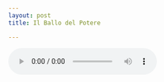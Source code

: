 ```yaml
---
layout: post
title: Il Ballo del Potere

---
```


<audio controls>
  <source src="/assets/recs/ilballodelpotere.mp3" type="audio/mpeg">
Your browser does not support the audio element.
</audio>
